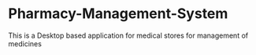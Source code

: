 # Pharmacy-Management-System
This is a Desktop based application for medical stores for management of medicines

